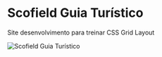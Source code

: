 # Scofield Guia Turístico
 Site desenvolvimento para treinar CSS Grid Layout

![Scofield Guia Turístico](./imagens/guia-turistico.png)